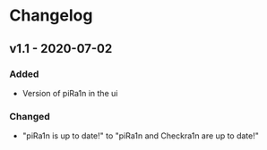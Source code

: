# Changelog

[comment]: <> (moved most of scripts to bash instead of sh, add second '[' and ']' to condition to check if network if available in look_for_updates.sh)

## v1.1 - 2020-07-02
### Added
- Version of piRa1n in the ui
### Changed
- "piRa1n is up to date!" to "piRa1n and Checkra1n are up to date!"
